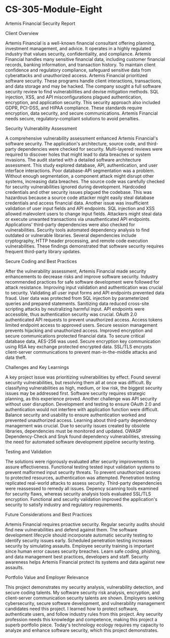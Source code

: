 # CS-305-Module-Eight

Artemis Financial Security Report

Client Overview

Artemis Financial is a well-known financial consultant offering planning, investment management, and advice. It operates in a highly regulated industry that values security, confidentiality, and compliance. Artemis Financial handles many sensitive financial data, including customer financial records, banking information, and transaction history. To maintain client confidence and regulatory compliance, safeguard sensitive data from cyberattacks and unauthorized access.
Artemis Financial prioritized software security. These programs handle client interactions, transactions, and data storage and may be hacked. The company sought a full software security review to find vulnerabilities and devise mitigation methods. SQL injection, XSS, and API misconfigurations plagued authentication, encryption, and application security.
This security approach also included GDPR, PCI-DSS, and HIPAA compliance. These standards require encryption, data security, and secure communications. Artemis Financial needs secure, regulatory-compliant solutions to avoid penalties.

Security Vulnerability Assessment

A comprehensive vulnerability assessment enhanced Artemis Financial's software security. The application's architecture, source code, and third-party dependencies were checked for security. Multi-layered reviews were required to discover holes that might lead to data breaches or system invasions.
The audit started with a detailed software architecture assessment. This study explored database, API, authentication, and user interface interactions. Poor database-API segmentation was a problem. Without enough segmentation, a component attack might disrupt other systems, increasing data breaches.
The source code was carefully checked for security vulnerabilities ignored during development. Hardcoded credentials and other security issues plagued the codebase. This was hazardous because a source code attacker might easily steal database credentials and access financial data. Another issue was insufficient validation of user input fields and API endpoints. SQL injection and XSS allowed malevolent users to change input fields. Attackers might steal data or execute unwanted transactions via unauthenticated API endpoints.
Applications' third-party dependencies were also checked for vulnerabilities. Security tools automated dependency analysis to find outdated or vulnerable libraries. Several dependencies include cryptography, HTTP header processing, and remote code execution vulnerabilities. These findings demonstrated that software security requires frequent third-party library updates.

Secure Coding and Best Practices

After the vulnerability assessment, Artemis Financial made security enhancements to decrease risks and improve software security. Industry recommended practices for safe software development were followed for attack resistance.
Improving input validation and authentication was crucial to security. Validating all user input forms and API endpoints prevented data fraud. User data was protected from SQL injection by parameterized queries and prepared statements. Sanitizing data reduced cross-site scripting attacks by neutralizing harmful input.
API endpoints were accessible, thus authentication security was crucial. OAuth 2.0 authenticated API requests to prevent unauthorized access. Access tokens limited endpoint access to approved users. Secure session management prevents hijacking and unauthorized access.
Improved encryption and secure communications protected financial data. To secure critical database data, AES-256 was used. Secure encryption key communication using RSA key exchange protected encrypted data. SSL/TLS encrypts client-server communications to prevent man-in-the-middle attacks and data theft.

Challenges and Key Learnings

A key project issue was prioritizing vulnerabilities by effect. Found several security vulnerabilities, but resolving them all at once was difficult. By classifying vulnerabilities as high, medium, or low risk, the biggest security issues may be addressed first. Software security requires strategic planning, as this experience proved.
Another challenge was API security without user disruption. Development and testing to ensure OAuth 2.0 and authentication would not interfere with application function were difficult. Balance security and usability to ensure authentication worked and prevented unauthorized access.
Learning about third-party dependency management was crucial. Due to security issues created by obsolete libraries, dependencies must be monitored and updated. OWASP Dependency-Check and Snyk found dependency vulnerabilities, stressing the need for automated software development pipeline security testing.

Testing and Validation

The solutions were rigorously evaluated after security improvements to assure effectiveness. Functional testing tested input validation systems to prevent malformed input security threats. To prevent unauthorized access to protected resources, authentication was attempted. Penetration testing replicated real-world attacks to assess security.
Third-party dependencies were reassessed to remedy all issues. Depency scanning tools examined for security flaws, whereas security analysis tools evaluated SSL/TLS encryption. Functional and security validation improved the application's security to satisfy industry and regulatory requirements.

Future Considerations and Best Practices

Artemis Financial requires proactive security. Regular security audits should find new vulnerabilities and defend against them. The software development lifecycle should incorporate automatic security testing to identify security issues early. Scheduled penetration testing increases security by simulating assaults.
Employee security training is important since human error causes security breaches. Learn safe coding, phishing, and data management best practices, developers and staff. Security awareness helps Artemis Financial protect its systems and data against new assaults.

Portfolio Value and Employer Relevance

This project demonstrates my security analysis, vulnerability detection, and secure coding talents. My software security risk analysis, encryption, and client-server communication security talents are shown. Employers seeking cybersecurity, secure software development, and vulnerability management candidates need this project.
I learned how to protect software, authenticate users, and follow industry rules from this project. Any security profession needs this knowledge and competence, making this project a superb portfolio piece. Today's technology ecology requires my capacity to analyze and enhance software security, which this project demonstrates.

